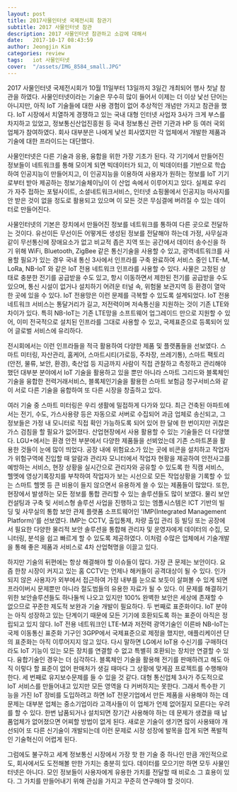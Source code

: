 ```yaml
---
layout: post
title: 2017사물인터넷 국제전시회 참관기
subtitle: 2017 사물인터넷 참관
description: 2017 사물인터넷 참관하고 소감에 대해서
date:   2017-10-17 08:43:59
author: Jeongjin Kim
categories: review
tags:	iot 사물인터넷
cover:  "/assets/IMG_8584_small.JPG"
---
```


2017 사물인터넷 국제전시회가 10월 11일부터 13일까지 3일간 개최되어 행사 첫날 참관을 하였다. 사물인터넷이라는 기술은 무수히 많이 들어서 이제는 더 이상 낯선 단어는 아니지만, 아직 IoT 기술들에 대한 사용 경험이 없어 추상적인 개념만 가지고 참관을 했다. IoT 시장에서 치열하게 경쟁하고 있는 국내 대형 인터넷 사업자 3사가 크게 부스를 차지하고 있었고, 정보통신산업진흥원 등 국내 정보통신 관련 기관과 HP 등 여러 국외 업체가 참여하였다. 회사 대부분은 나에게 낯선 회사였지만 각 업체에서 개발한 제품과 기술에 대한 프라이드는 대단했다.


 사물인터넷은 다른 기술과 응용, 융합을 위한 가장 기초가 된다. 각 기기에서 만들어진 정보들이 네트워크를 통해 모이게 되면 빅데이터가 되고, 이 빅데이터를 기반으로 학습하여 인공지능이 만들어지고, 이 인공지능을 이용하여 사용자가 원하는 정보를 IoT 기기로부터 받아 제공하는 정보기술체이닝이 이 산업 속에서 이루어지고 있다. 실제로 우리가 자주 접하는 포털사이트, 소셜네트워크서비스, 인터넷 쇼핑몰에서 인공지능 마사지를 안 받은 것이 없을 정도로 활용되고 있으며 이 모든 것은 무심결에 버려질 수 있는 데이터로 만들어진다.


 사물인터넷의 기본은 장치에서 만들어진 정보를 네트워크를 통하여 다른 곳으로 전달하는 것이다. 유선이든 무선이든 어떻게든 생성된 정보를 전달해야 하는데 가정, 사무실과 같이 무선통신에 장애요소가 없고 비교적 좁은 지역 또는 공간에서 데이터 송수신을 하기 위해 WiFi, Bluetooth, ZigBee 같은 통신기술을 사용할 수 있고, 광역네트워크를 사용할 필요가 있는 경우 국내 통신 3사에서 인프라를 구축 완료하여 서비스 중인 LTE-M, LoRa, NB-IoT 와 같은 IoT 전용 네트워크 인프라를 사용할 수 있다. 사물은 고정된 상태로 충분한 전기를 공급받을 수도 있고, 항시 이동하면서 제한된 전기를 공급받을 수도 있으며, 통신 시설이 없거나 설치하기 어려운 터널 속, 위험물 보관지역 등 환경이 열악한 곳에 있을 수 있다. IoT 전용망은 이런 문제를 극복할 수 있도록 설계되었다. IoT 전용 네트워크 서비스는 통달거리가 길고, 저전력이며 저속통신을 지원하는 것이 기존 LTE와 차이가 있다. 특히 NB-IoT는 기존 LTE망을 소프트웨어 업그레이드 만으로 지원할 수 있어, 이미 전국적으로 설치된 인프라를 그대로 사용할 수 있고, 국제표준으로 등록되어 있어 글로벌 서비스에 유리하다.


 전시회에서는 이런 인프라들을 적극 활용하여 다양한 제품 및 플랫폼들을 선보였다. 스마트 미터링, 자산관리, 홈케어, 스마트시티(가로등, 주차장, 쓰레기통), 스마트 팩토리(안전, 물류, 보안, 환경), 축산업 등 지금까지 사람이 직접 관찰하고 측정하고 관리해야 했던 대부분 분야에서 IoT 기술을 활용하고 있을 뿐만 아니라 스마트 그리드와 블록체인기술을 융합한 전력거래서비스, 블록체인기술을 활용한 스마트 보험금 청구서비스와 같이 서로 다른 기술을 융합하여 또 다른 시장을 창출하고 있다.


 여러 기술 중 스마트 미터링은 우리 생활에 밀접하게 다가와 있다. 최근 건축된 아파트에서는 전기, 수도, 가스사용량 등은 자동으로 서버로 수집되어 과금 업체로 송신되고, 그 정보들은 가정 내 모니터로 직접 확인 가능하도록 되어 있어 한 달에 한 번이지만 귀찮은 가스 검침을 할 필요가 없어졌다. 산업현장에서 사용 활용할 수 있는 기술들은 더 다양했다. LGU+에서는 환경 안전 부분에서 다양한 제품들을 선뵈었는데 기존 스마트폰을 활용한 것들이 눈에 많이 띄었다. 공장 내에 위험요소가 있는 곳에 비콘을 설치하고 작업자가 위험구역에 진입할 때 알람과 관리자 모니터에서 작업자 현황을 제공하여 안전사고를 예방하는 서비스, 현장 상황을 실시간으로 관리자와 공유할 수 있도록 한 직캠 서비스, 헬멧에 영상기록장치를 부착하여 작업자가 보는 시선으로 모든 작업상황을 기록할 수 있는 스마트 헬멧 등 큰 비용이 들지 않으면서 유용하게 쓸 수 있는 제품들이 많았다.
 또한, 현장에서 발생하는 모든 정보를 통합 관리할 수 있는 솔루션들도 많이 보였다. 물리 보안 컨설팅과 구축 및 서비스형 솔루션 사업을 진행하고 있는 엠폴시스템은 ICT 기반의 빌딩 및 사무실의 통합 보안 관제 플랫폼 소프트웨어인 'IMP(Integrated Management Platform)'를 선보였다. IMP는 CCTV, 출입통제, 차량 출입 관리 등 빌딩 또는 공장에서 필요한 다양한 물리적 보안 솔루션을 통합해 관리자 및 운영자에게 데이터의 수집, 모니터링, 분석을 쉽고 빠르게 할 수 있도록 제공하였다. 이처럼 수많은 업체에서 기술개발을 통해 좋은 제품과 서비스로 4차 산업혁명을 이끌고 있다.


 하지만 기술의 뒤편에는 항상 해결해야 할 이슈들이 많다. 가장 큰 문제는 보안이다. 요즘 한창 시장이 커지고 있는 홈 CCTV는 언제나 해커들이 공격대상이 될 수 있다. 인가되지 않은 사용자가 외부에서 접근하여 가정 내부를 눈으로 보듯이 살펴볼 수 있게 되면 프라이버시 문제뿐만 아니라 절도범들의 유용한 자료가 될 수 있다. 이 문제를 해결하기 위한 보안솔루션들도 하나둘씩 나오고 있지만 100% 완벽한 보안은 세상에 존재할 수 없으므로 꾸준한 제도적 보완과 기술 개발이 필요하다.
 두 번째로 표준화이다. IoT 분야는 아직 성장하고 있는 단계이기 때문에 모든 기기에 호환되도록 하는 표준이 아직은 정립되고 있지 않다. IoT 전용 네트워크인 LTE-M과 저전력 광역기술인 이른바 NB-IoT는 국제 이동통신 표준화 기구인 3GPP에서 국제표준으로 제정을 했지만, 애플리케이션 단의 표준화는 아직 이루어지지 않고 있다. 다시 말하면 LG에서 IoT용 수신기를 구매하더라도 IoT 기능이 있는 모든 장치를 연결할 수 없고 특별히 호환되는 장치만 연결할 수 있다. 융합기술인 경우는 더 심각하다. 블록체인 기술을 활용해 전기를 판매하려고 해도 아직 이렇다 할 표준이 없어 판매처가 생길 때마다 그 상황에 맞게끔 프로젝트를 수행해야 한다.
 세 번째로 유지보수문제를 들 수 있을 것 같다. 대형 통신업체 3사가 주도적으로 IoT 서비스를 만들어내고 있지만 모든 영역을 다 커버하지는 못한다. 그래서 특수한 기능을 가진 IoT 장비를 도입하려고 하면 IoT 전문기업에서 만든 제품을 사용해야 하는 데 문제는 대부분 업체는 중소기업이라 고객사들이 이 업체가 언제 없어질지 모른다는 우려를 할 수 있다. 한번 납품되거나 설치되면 장기간 사용해야 하는 데 문제가 생겼을 때 납품업체가 없어졌으면 어찌할 방법이 없게 된다. 새로운 기술이 생기면 많이 사용돼야 개선되어 또 다른 신기술이 개발되는데 이런 문제로 시장 성장에 발목을 잡게 되면 폭발적인 기술혁신이 어렵게 된다.


 그럼에도 불구하고 세계 정보통신 시장에서 가장 핫 한 기술 중 하나인 만큼 개인적으로도, 회사에서도 도전해볼 만한 가치는 충분히 있다. 데이터를 모으기만 하면 모두 사물인터넷은 아니다. 모인 정보들이 사용자에게 유용한 가치를 전달할 때 비로소 그 효용이 있다. 그 가치를 만들어내기 위해 관심을 가지고 꾸준히 연구해야 할 것이다.
